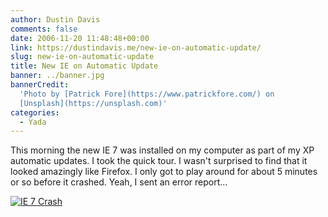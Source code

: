 ```yaml
---
author: Dustin Davis
comments: false
date: 2006-11-20 11:48:48+00:00
link: https://dustindavis.me/new-ie-on-automatic-update/
slug: new-ie-on-automatic-update
title: New IE on Automatic Update
banner: ../banner.jpg
bannerCredit:
  'Photo by [Patrick Fore](https://www.patrickfore.com/) on
  [Unsplash](https://unsplash.com)'
categories:
  - Yada
---
```


This morning the new IE 7 was installed on my computer as part of my XP
automatic updates. I took the quick tour. I wasn't surprised to find that it
looked amazingly like Firefox. I only got to play around for about 5 minutes or
so before it crashed. Yeah, I sent an error report...

[![IE 7 Crash](http://www.nerdydork.com/wp-content/images/_crash.png)](http://www.nerdydork.com/wp-content/images/crash.png)
